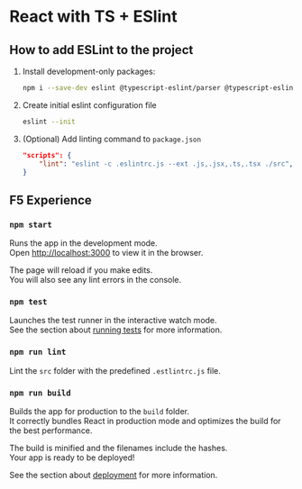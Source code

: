 # React with TS + ESlint

## How to add ESLint to the project
1. Install development-only packages:
    ```bash
    npm i --save-dev eslint @typescript-eslint/parser @typescript-eslint/eslint-plugin
    ```

2. Create initial eslint configuration file
    ```bash
    eslint --init
    ```

3. (Optional) Add linting command to `package.json`
    ```json
    "scripts": {
        "lint": "eslint -c .eslintrc.js --ext .js,.jsx,.ts,.tsx ./src",
    }
    ```

## F5 Experience
### `npm start`

Runs the app in the development mode.\
Open [http://localhost:3000](http://localhost:3000) to view it in the browser.

The page will reload if you make edits.\
You will also see any lint errors in the console.

### `npm test`

Launches the test runner in the interactive watch mode.\
See the section about [running tests](https://facebook.github.io/create-react-app/docs/running-tests) for more information.

### `npm run lint`

Lint the `src` folder with the predefined `.estlintrc.js` file.

### `npm run build`

Builds the app for production to the `build` folder.\
It correctly bundles React in production mode and optimizes the build for the best performance.

The build is minified and the filenames include the hashes.\
Your app is ready to be deployed!

See the section about [deployment](https://facebook.github.io/create-react-app/docs/deployment) for more information.
